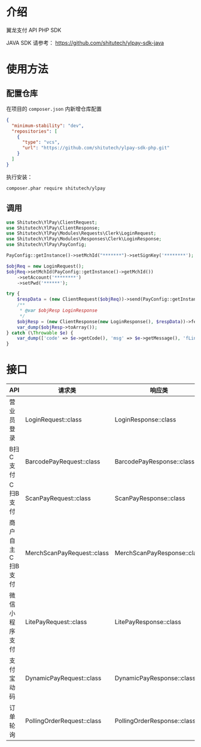 # 介绍

翼龙支付 API PHP SDK

JAVA SDK 请参考： https://github.com/shitutech/ylpay-sdk-java

# 使用方法

## 配置仓库

在项目的 ``composer.json`` 内新增仓库配置

```json
{
  "minimum-stability": "dev",
  "repositories": [
    {
      "type": "vcs",
      "url": "https://github.com/shitutech/ylpay-sdk-php.git"
    }
  ]
}
```

执行安装：

```shell
composer.phar require shitutech/ylpay
```

## 调用

```php
use Shitutech\YlPay\ClientRequest;
use Shitutech\YlPay\ClientResponse;
use Shitutech\YlPay\Modules\Requests\Clerk\LoginRequest;
use Shitutech\YlPay\Modules\Responses\Clerk\LoginResponse;
use Shitutech\YlPay\PayConfig;

PayConfig::getInstance()->setMchId("*******")->setSignKey('********');

$objReq = new LoginRequest();
$objReq->setMchId(PayConfig::getInstance()->getMchId())
    ->setAccount('********')
    ->setPwd('******');

try {
    $respData = (new ClientRequest($objReq))->send(PayConfig::getInstance()->getSignKey());
    /**
     * @var $objResp LoginResponse
     */
    $objResp = (new ClientResponse(new LoginResponse(), $respData))->fetchResult();
    var_dump($objResp->toArray());
} catch (\Throwable $e) {
    var_dump(['code' => $e->getCode(), 'msg' => $e->getMessage(), 'fLine' => $e->getFile() . ":" . $e->getLine(),]);
}

```

# 接口

| API       | 请求类                        | 响应类                         |
|-----------|----------------------------|-----------------------------|
| 营业员登录     | LoginRequest::class        | LoginResponse::class        |
| B扫C支付     | BarcodePayRequest::class   | BarcodePayResponse::class   |
| C扫B支付     | ScanPayRequest::class      | ScanPayResponse::class      |
| 商户自主C扫B支付 | MerchScanPayRequest::class | MerchScanPayResponse::class |
| 微信小程序支付   | LitePayRequest::class      | LitePayResponse::class      |
| 支付宝动码     | DynamicPayRequest::class   | DynamicPayResponse::class   |
| 订单轮询      | PollingOrderRequest::class | PollingOrderResponse::class |
